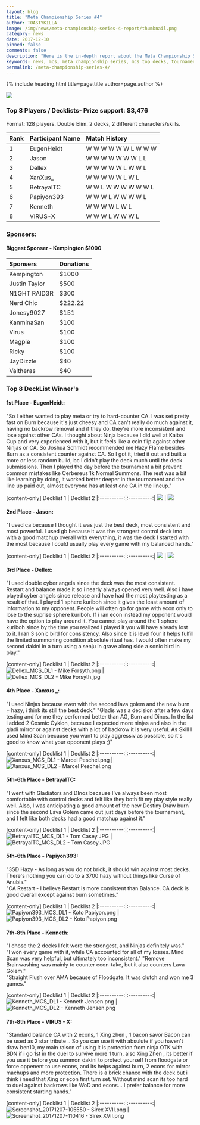 ```yaml
---
layout: blog
title: "Meta Championship Series #4"
author: TOASTYKILLA
image: /img/news/meta-championship-series-4-report/thumbnail.png
category: news
date: 2017-12-10
pinned: false
comments: false
description: "Here is the in-depth report about the Meta Championship Series #4."
keywords: news, mcs, meta championship series, mcs top decks, tournament, pvp
permalink: /meta-championship-series-4/
---
```


{% include heading.html title=page.title author=page.author %}

![](/img/news/meta-championship-series-4-report/MCS4.png)

### Top 8 Players / Decklists- Prize support: $3,476
Format: 128 players. Double Elim. 2 decks, 2 different characters/skills.

|Rank|Participant Name|Match History
| :-------- | :-------- | :-------- |
|1|EugenHeidt|W W W W W W L W W W
|2|Jason|W W W W W W W L L
|3|Dellex|W W W W W L W W L
|4|XanXus_|W W W W W L W L
|5|BetrayalTC|W W L W W W W W W L
|6|Papiyon393|W W W L W W W W L
|7|Kenneth|W W W W L W L
|8|VIRUS-X|W W W L W W W L

### Sponsers:
#### Biggest Sponser - Kempington $1000

|Sponsers|Donations
| :------- | :---- |
|Kempington|$1000
|Justin Taylor| $500
|N1GHT RAID3R|$300
|Nerd Chic|$222.22
|Jonesy9027|$151
|KanminaSan|$100
|Virus|$100
|Magpie|$100
|Ricky|$100
|JayDizzle|$40
|Valtheras|$40

### Top 8 DeckList Winner's

#### 1st Place - EugenHeidt: 
"So I either wanted to play meta or try to hard-counter CA. I was set pretty fast on Burn because it's just cheesy and CA can't really do much against it, having no backrow removal and if they do, they're more inconsistent and lose against other CAs. I thought about Ninja because I did well at Kaiba Cup and very experienced with it, but it feels like a coin flip against other Ninjas or CA. So Joshua Schmidt recommended me Hazy Flame besides Burn as a consistent counter against CA. So I got it, tried it out and built a more or less random build, bc I didn't play the deck much until the deck submissions. Then I played the day before the tournament a bit prevent common mistakes like Cerbereus 1k Normal Summons. The rest was a bit like learning by doing, it worked better deeper in the tournament and the line up paid out, almost everyone has at least one CA in the lineup."

[content-only]
Decklist 1 | Decklist 2
|:----------:|:----------:|
![](/img/news/meta-championship-series-4-report/eugen-dl1.png) | ![](/img/news/meta-championship-series-4-report/eugen-dl2.png)

#### 2nd Place - Jason: 
"I used ca because I thought it was just the best deck, most consistent and most powerful. I used gb because it was the strongest control deck imo with a good matchup overall with everything, it was the deck I started with the most because I could usually play every game with my balanced hands."

[content-only]
Decklist 1 | Decklist 2
|:----------:|:----------:|
![](/img/news/meta-championship-series-4-report/jason-dl1.png) | ![](/img/news/meta-championship-series-4-report/jason-dl2.png)

#### 3rd Place - Dellex: 
"I used double cyber angels since the deck was the most consistent. Restart and balance made it so i nearly always opened very well. Also i have played cyber angels since release and have had the most playtesting as a result of that.  I played 1 sphere kuriboh since it gives the least amount of information to my opponent. People will often go for game with econ only to lose to the suprise sphere kuriboh. If i ran econ instead my opponent would have the option to play around it. You cannot play around the 1 sphere kuriboh since by the time you realized i played it you will have already lost to it.
I ran 3 sonic bird for consistency. Also since it is level four it helps fulfill the limited summoning condition absolute ritual has. I would often make my second dakini in a turn using a senju in grave along side a sonic bird in play."

[content-only]
Decklist 1 | Decklist 2
|:----------:|:----------:|
![](https://lh3.googleusercontent.com/-X02LIjsWtH0/Wi1dOLdv8RI/AAAAAAAAKI8/rTvqVMHqbNElHfDNWpQevg77PPl1J3KmQCLcBGAs/s400/Dellex_MCS_DL1+-+Mike+Forsyth.png "Dellex_MCS_DL1 - Mike Forsyth.png") | ![](https://lh3.googleusercontent.com/--tSSX2dNs_o/Wi1dUM2zRQI/AAAAAAAAKJE/t9_Li_Hn0RM-_v8mSGQ49ikZfPF4LBTdgCLcBGAs/s400/Dellex_MCS_DL2+-+Mike+Forsyth.jpg "Dellex_MCS_DL2 - Mike Forsyth.jpg")

#### 4th Place - Xanxus _: 
"I used Ninjas because even with the second lava golem and the new burn + hazy, i think its still the best deck."
"Gladis was a decision after a few days testing and for me they performed better than AG, Burn and Dinos. In the list i added 2 Cosmic Cyklon, because I expected more ninjas and also in the gladi mirror or against decks with a lot of backrow it is very useful. As Skill I used Mind Scan because you want to play aggressiv as possible, so it's good to know what your opponent plays ;)"

[content-only]
Decklist 1 | Decklist 2
|:----------:|:----------:|
![](https://lh3.googleusercontent.com/-4jCbBwIoA_A/Wi1di4yHIkI/AAAAAAAAKJQ/doF_U5XoaC8SvPhuDRxCb7_P85NyM3CXQCLcBGAs/s400/Xanxus_MCS_DL1+-+Marcel+Peschel.png "Xanxus_MCS_DL1 - Marcel Peschel.png") | ![](https://lh3.googleusercontent.com/-uFNcssm3zI0/Wi1dp6BmGjI/AAAAAAAAKJY/I53mFZ0HrKg5b_7ON3Is3KPIGeUUn61SgCLcBGAs/s400/Xanxus_MCS_DL2+-+Marcel+Peschel.png "Xanxus_MCS_DL2 - Marcel Peschel.png")

#### 5th-6th Place - BetrayalTC: 
"I went with Gladiators and DInos because I've always been most comfortable with control decks and felt like they both fit my play style really well. Also, I was anticipating a good amount of the new Destiny Draw burn since the second Lava Golem came out just days before the tournament, and I felt like both decks had a good matchup against it."

[content-only]
Decklist 1 | Decklist 2
|:----------:|:----------:|
![](https://lh3.googleusercontent.com/-ObFKn3AikWg/Wi1dxeMrIUI/AAAAAAAAKJk/LGbSmBZvuRgq0SHJXp9-eMUd69NtcbKtACLcBGAs/s400/BetrayalTC_MCS_DL1+-+Tom+Casey.JPG "BetrayalTC_MCS_DL1 - Tom Casey.JPG") | ![](https://lh3.googleusercontent.com/-p8895XzQSxY/Wi1eN0fxouI/AAAAAAAAKJw/804E24GKOn88XdXdrnIEHYwmqnIl2a3RwCLcBGAs/s400/BetrayalTC_MCS_DL2+-+Tom+Casey.JPG "BetrayalTC_MCS_DL2 - Tom Casey.JPG")

#### 5th-6th Place - Papiyon393: 
"3SD Hazy - As long as you do not brick, it should win against most decks. There's nothing you can do to a 3700 hazy without things like Curse of Anubis."  
"CA Restart - I believe Restart is more consistent than Balance. CA deck is good overall except against burn sometimes."

[content-only]
Decklist 1 | Decklist 2
|:----------:|:----------:|
![](https://lh3.googleusercontent.com/-db21mhfc-nQ/Wi1icBOzP1I/AAAAAAAAKLI/CXP7T_Y6G0oT3KGaGFW2p3XIp0kCMvTDACLcBGAs/s400/Papiyon393_MCS_DL1+-+Koto+Papiyon.png "Papiyon393_MCS_DL1 - Koto Papiyon.png") | ![](https://lh3.googleusercontent.com/-BQ3YSb8MEPM/Wi1iigatb5I/AAAAAAAAKLY/4l3_pjquB8UcH6dh4h1JmwdFaSEhnsArACLcBGAs/s400/Papiyon393_MCS_DL2+-+Koto+Papiyon.png "Papiyon393_MCS_DL2 - Koto Papiyon.png")

#### 7th-8th Place - Kenneth: 
"I chose the 2 decks I felt were the strongest, and Ninjas definitely was."  
"I won every game with it, while CA accounted for all of my losses.
Mind Scan was very helpful, but ultimately too inconsistent."
"Remove Brainwashing was mainly to counter econ-take, but it also counters Lava Golem."  
"Straight Flush over AMA because of Floodgate. It was clutch and won me 3 games."

[content-only]
Decklist 1 | Decklist 2
|:----------:|:----------:|
![](https://lh3.googleusercontent.com/-otWZM48gC-E/Wi1it8--XRI/AAAAAAAAKLg/wVbPobK-L9MYa7_QVn-VwdcIfWEGVIKCwCLcBGAs/s400/Kenneth_MCS_DL1+-+Kenneth+Jensen.png "Kenneth_MCS_DL1 - Kenneth Jensen.png") | ![](https://lh3.googleusercontent.com/-ml2pVu9-IGc/Wi1izcBq3fI/AAAAAAAAKLo/BV_Dl9DKMQkhJMAjToAxJcqSuUr2HBz2gCLcBGAs/s400/Kenneth_MCS_DL2+-+Kenneth+Jensen.png "Kenneth_MCS_DL2 - Kenneth Jensen.png")

#### 7th-8th Place - VIRUS - X:
"Standard balance CA with 2 econs, 1 Xing zhen , 1 bacon savor
Bacon can be used as 2 star tribute .. So you can use it with absulute if you haven't draw ben10, my main raison of using it is protection from ninja OTK with BDN if i go 1st in the duel to survive more 1 turn, also Xing Zhen , its better if you use it before you summon dakini to protect yourself from floodgate or force oppenent to use econs, and its helps against burn,  2 econs for mirror machups and more protection. There is a brick chance with the deck but i think i need that Xing or econ first turn set. Without mind scan its too hard to duel against backrows like WoD and econs... I prefer balance for more consistent starting hands."

[content-only]
Decklist 1 | Decklist 2
|:----------:|:----------:|
![](https://lh3.googleusercontent.com/-hB9fiLbUMo8/Wi4PPzalkdI/AAAAAAAAKNI/iQEjb-kCuo48OWUysB-5Fv0Ltj6qAbNWACLcBGAs/s500/Screenshot_20171207-105550+-+Sirex+XVII.png "Screenshot_20171207-105550 - Sirex XVII.png") | ![](https://lh3.googleusercontent.com/-NxqY_dFIW2o/Wi4PZBH3jVI/AAAAAAAAKNQ/_HA3j1atOIsDsTOXlkzKX4P3-pvt30iXACLcBGAs/s500/Screenshot_20171207-110416+-+Sirex+XVII.png "Screenshot_20171207-110416 - Sirex XVII.png")